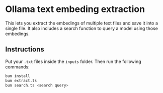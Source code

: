 # Ollama text embeding extraction

This lets you extract the embedings of multiple text files and save it into a single file. It also includes a search function to query a model using those embedings.

## Instructions

Put your `.txt` files inside the `inputs` folder. Then run the following commands:

```bash
bun install
bun extract.ts
bun search.ts <search query>
```
